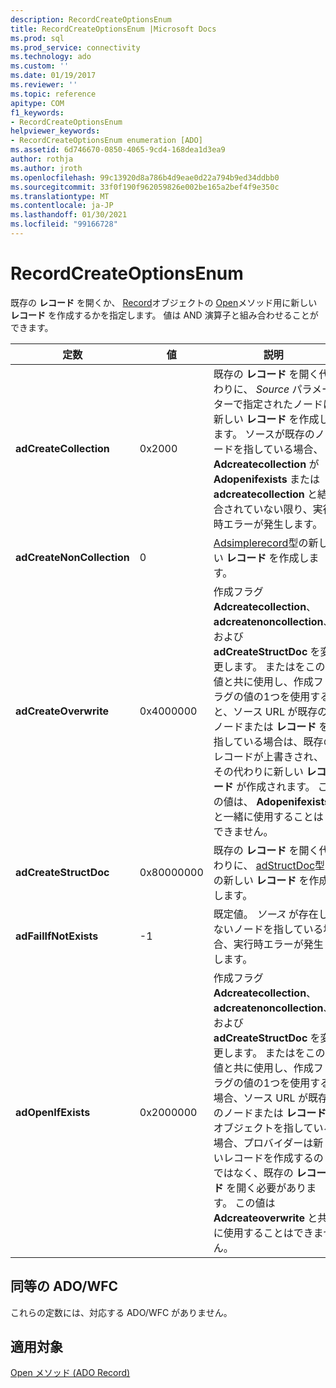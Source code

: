 ```yaml
---
description: RecordCreateOptionsEnum
title: RecordCreateOptionsEnum |Microsoft Docs
ms.prod: sql
ms.prod_service: connectivity
ms.technology: ado
ms.custom: ''
ms.date: 01/19/2017
ms.reviewer: ''
ms.topic: reference
apitype: COM
f1_keywords:
- RecordCreateOptionsEnum
helpviewer_keywords:
- RecordCreateOptionsEnum enumeration [ADO]
ms.assetid: 6d746670-0850-4065-9cd4-168dea1d3ea9
author: rothja
ms.author: jroth
ms.openlocfilehash: 99c13920d8a786b4d9eae0d22a794b9ed34ddbb0
ms.sourcegitcommit: 33f0f190f962059826e002be165a2bef4f9e350c
ms.translationtype: MT
ms.contentlocale: ja-JP
ms.lasthandoff: 01/30/2021
ms.locfileid: "99166728"
---
```

# <a name="recordcreateoptionsenum"></a>RecordCreateOptionsEnum
既存の **レコード** を開くか、 [Record](./record-object-ado.md)オブジェクトの [Open](./open-method-ado-record.md)メソッド用に新しい **レコード** を作成するかを指定します。 値は AND 演算子と組み合わせることができます。  
  
|定数|値|説明|  
|--------------|-----------|-----------------|  
|**adCreateCollection**|0x2000|既存の **レコード** を開く代わりに、 *Source* パラメーターで指定されたノードに新しい **レコード** を作成します。 ソースが既存のノードを指している場合、 **Adcreatecollection** が **Adopenifexists** または **adcreatecollection** と結合されていない限り、実行時エラーが発生します。|  
|**adCreateNonCollection**|0|[Adsimplerecord](./recordtypeenum.md)型の新しい **レコード** を作成します。|  
|**adCreateOverwrite**|0x4000000|作成フラグ **Adcreatecollection**、 **adcreatenoncollection**、および **adCreateStructDoc** を変更します。 またはをこの値と共に使用し、作成フラグの値の1つを使用すると、ソース URL が既存のノードまたは **レコード** を指している場合は、既存のレコードが上書きされ、その代わりに新しい **レコード** が作成されます。 この値は、 **Adopenifexists** と一緒に使用することはできません。|  
|**adCreateStructDoc**|0x80000000|既存の **レコード** を開く代わりに、 [adStructDoc](./recordtypeenum.md)型の新しい **レコード** を作成します。|  
|**adFailIfNotExists**|-1|既定値。 *ソース* が存在しないノードを指している場合、実行時エラーが発生します。|  
|**adOpenIfExists**|0x2000000|作成フラグ **Adcreatecollection**、 **adcreatenoncollection**、および **adCreateStructDoc** を変更します。 またはをこの値と共に使用し、作成フラグの値の1つを使用する場合、ソース URL が既存のノードまたは **レコード** オブジェクトを指している場合、プロバイダーは新しいレコードを作成するのではなく、既存の **レコード** を開く必要があります。 この値は **Adcreateoverwrite** と共に使用することはできません。|  
  
## <a name="adowfc-equivalent"></a>同等の ADO/WFC  
 これらの定数には、対応する ADO/WFC がありません。  
  
## <a name="applies-to"></a>適用対象  
 [Open メソッド (ADO Record)](./open-method-ado-record.md)